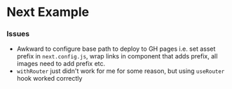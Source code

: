# Next Example

### Issues

- Awkward to configure base path to deploy to GH pages i.e. set asset prefix in `next.config.js`, wrap links in component that adds prefix, all images need to add prefix etc.
- `withRouter` just didn't work for me for some reason, but using `useRouter` hook worked correctly
